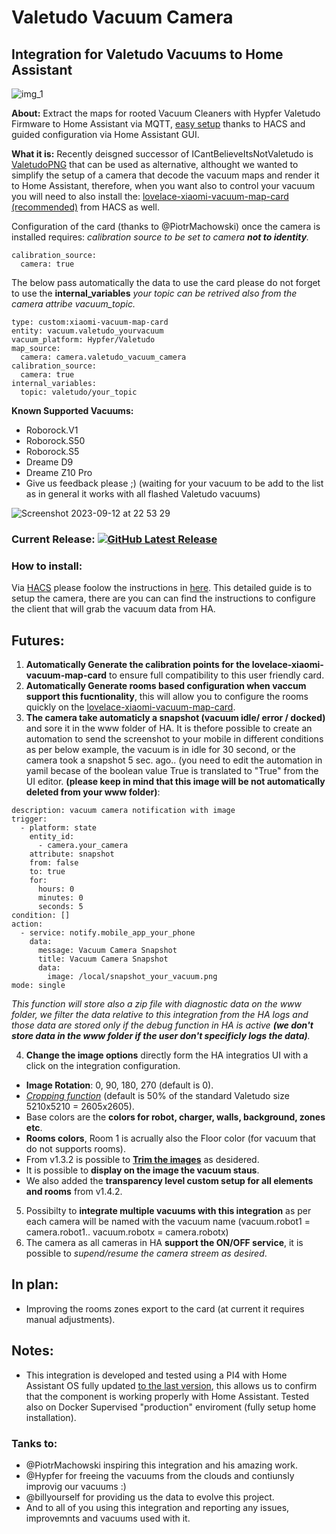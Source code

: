 [releases_shield]: https://img.shields.io/github/release/sca075/valetudo_vacuum_camera.svg?style=popout
[latest_release]: https://github.com/sca075/valetudo_vacuum_camera/releases/latest

# Valetudo Vacuum Camera
## Integration for Valetudo Vacuums to Home Assistant


![img_1](https://github.com/sca075/valetudo_vacuum_camera/assets/82227818/78752c27-1754-4d1f-9109-3003b36a1900)

**About:**
Extract the maps for rooted Vacuum Cleaners with Hypfer Valetudo Firmware to Home Assistant via MQTT, [easy setup](./docs/install.md) thanks to HACS and guided configuration via Home Assistant GUI.

**What it is:**
Recently deisgned successor of ICantBelieveItsNotValetudo is [ValetudoPNG](https://github.com/erkexzcx/valetudopng) that can be used as alternative, althought we wanted to simplify the setup of a camera that decode the vacuum maps and render it to Home Assistant, therefore, when you want also to control your vacuum you will need to also install the:
[lovelace-xiaomi-vacuum-map-card (recommended)](https://github.com/PiotrMachowski/lovelace-xiaomi-vacuum-map-card) from HACS as well.

Configuration of the card (thanks to @PiotrMachowski) once the camera is installed requires:
*calibration source to be set to camera **not to identity**.*
```
calibration_source: 
  camera: true 
```

The below pass automatically the data to use the card please do not forget to use the **internal_variables** *your topic can be retrived also from the camera attribe vacuum_topic.* 

```
type: custom:xiaomi-vacuum-map-card
entity: vacuum.valetudo_yourvacuum
vacuum_platform: Hypfer/Valetudo
map_source:
  camera: camera.valetudo_vacuum_camera 
calibration_source: 
  camera: true 
internal_variables: 
  topic: valetudo/your_topic  
  ```

**Known Supported Vacuums:**
- Roborock.V1
- Roborock.S50
- Roborock.S5
- Dreame D9
- Dreame Z10 Pro
- Give us feedback please ;) (waiting for your vacuum to be add to the list as in general it works with all flashed Valetudo vacuums)

![Screenshot 2023-09-12 at 22 53 29](https://github.com/sca075/valetudo_vacuum_camera/assets/82227818/4f5981e3-39f2-449a-8a43-39870631e9a1)



### Current Release: [![GitHub Latest Release][releases_shield]][latest_release]

### How to install:
Via [HACS](https://hacs.xyz//setup/download) please foolow the instructions in [here](./docs/install.md). This detailed guide is to setup the camera, there are you can can find the instructions to configure the client that will grab the vacuum data from HA.

## Futures:
1) **Automatically Generate the calibration points for the lovelace-xiaomi-vacuum-map-card** to ensure full compatibility to this user friendly card.
2) **Automatically Generate rooms based configuration when vaccum support this fucntionality**, this will allow you to configure the rooms quickly on the [lovelace-xiaomi-vacuum-map-card](https://github.com/PiotrMachowski/lovelace-xiaomi-vacuum-map-card).
3) **The camera take automaticly a snapshot (vacuum idle/ error / docked)** and sore it in the www folder of HA. It is thefore possible to create an automation to send the screenshot to your mobile in different conditions as per below example, the vacuum is in idle for 30 second, or the camera took a snapshot 5 sec. ago.. (you need to edit the automation in yamil becase of the boolean value True is translated to "True" from the UI editor. **(please keep in mind that this image will be not automatically deleted from your www folder)**:

```alias: Vacuum stopped at position
description: vacuum camera notification with image
trigger:
  - platform: state
    entity_id:
      - camera.your_camera
    attribute: snapshot
    from: false
    to: true
    for:
      hours: 0
      minutes: 0
      seconds: 5
condition: []
action:
  - service: notify.mobile_app_your_phone
    data:
      message: Vacuum Camera Snapshot
      title: Vacuum Camera Snapshot
      data:
        image: /local/snapshot_your_vacuum.png
mode: single
```

*This function will store also a zip file with diagnostic data on the www folder, we filter the data relative to this integration from the HA logs and those data are stored only if the
debug function in HA is active ***(we don't store data in the www folder if the user don't specificly logs the data)***.*

4) **Change the image options** directly form the HA integratios UI with a click on the integration configuration.
 - **Image Rotation**: 0, 90, 180, 270 (default is 0).
 - [*Cropping function*](./docs/croping_trimming.md) (default is 50% of the standard Valetudo size 5210x5210 = 2605x2605).
 - Base colors are the **colors for robot, charger, walls, background, zones etc**.
 - **Rooms colors**, Room 1 is acrually also the Floor color (for vacuum that do not supports rooms).
 - From v1.3.2 is possible to [**Trim the images**](./docs/croping_trimming.md) as desidered.
 - It is possible to **display on the image the vacuum staus**.
 - We also added the **transparency level custom setup for all elements and rooms** from v1.4.2.  
5) Possibilty to **integrate multiple vacuums with this integration** as per each camera will be named with the vacuum name (vacuum.robot1 = camera.robot1.. vacuum.robotx = camera.robotx)
6) The camera as all cameras in HA **support the ON/OFF service**, it is possible to *supend/resume the camera streem as desired*.

## In plan:
- Improving the rooms zones export to the card (at current it requires manual adjustments).


## Notes:
- This integration is developed and tested using a PI4 with Home Assistant OS fully updated [to the last version](https://www.home-assistant.io/faq/release/), this allows us to confirm that the component is working properly with Home Assistant. Tested also on Docker Supervised "production" enviroment (fully setup home installation).
   

### Tanks to:
- @PiotrMachowski inspiring this integration and his amazing work.
- @Hypfer for freeing the vacuums from the clouds and contiunsly improvig our vacuums :)
- @billyourself for providing us the data to evolve this project.
- And to all of you using this integration and reporting any issues, improvemnts and vacuums used with it.

